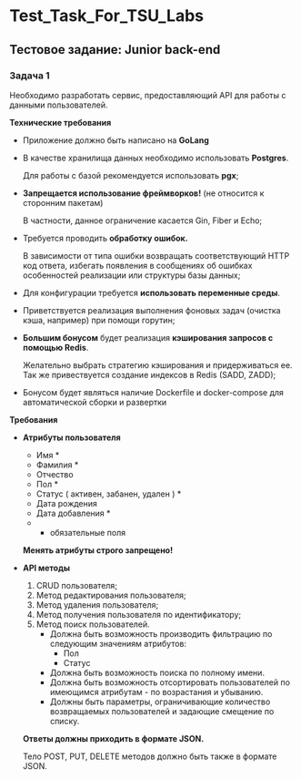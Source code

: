 # Test_Task_For_TSU_Labs

## Тестовое задание: Junior back-end

### **Задача 1**

Необходимо разработать сервис, предоставляющий API для работы с данными пользователей.

**Технические требования**

- Приложение должно быть написано на **GoLang**
- В качестве хранилища данных необходимо использовать **Postgres**.
    
    Для работы с базой рекомендуется использовать **pgx**;
    
- **Запрещается использование фреймворков!** (не относится к сторонним пакетам)
    
    В частности, данное ограничение касается Gin, Fiber и Echo;
    
- Требуется проводить **обработку ошибок.**
    
    В зависимости от типа ошибки возвращать соответствующий HTTP код ответа, избегать появления в сообщениях об ошибках особенностей реализации или структуры базы данных;
    
- Для конфигурации требуется **использовать переменные среды**.
- Приветствуется реализация выполнения фоновых задач (очистка кэша, например) при помощи горутин;
- **Большим бонусом** будет реализация **кэширования запросов с помощью Redis**.
    
    Желательно выбрать стратегию кэширования и придерживаться ее. Так же привествуется создание индексов в Redis (SADD, ZADD);
    
- Бонусом будет являться наличие Dockerfile и docker-compose для автоматической сборки и развертки

**Требования**

- **Атрибуты пользователя**
    - Имя *
    - Фамилия *
    - Отчество
    - Пол *
    - Статус ( активен, забанен, удален ) *
    - Дата рождения
    - Дата добавления *
    
    * - обязательные поля
    
    **Менять атрибуты строго запрещено!**
    

- **API методы**
    1. CRUD пользователя;
    2. Метод редактирования пользователя;
    3. Метод удаления пользователя;
    4. Метод получения пользователя по идентификатору;
    5. Метод поиск пользователей.
        - Должна быть возможность производить фильтрацию по следующим значениям атрибутов:
            - Пол
            - Статус
        - Должна быть возможность поиска по полному имени.
        - Должна быть возможность отсортировать пользователей по имеющимся атрибутам - по возрастания и убыванию.
        - Должны быть параметры, ограничивающие количество возвращаемых пользователей и задающие смещение по списку.
    
    **Ответы должны приходить в формате JSON.**
    
    Тело POST, PUT, DELETE методов должно быть также в формате JSON.